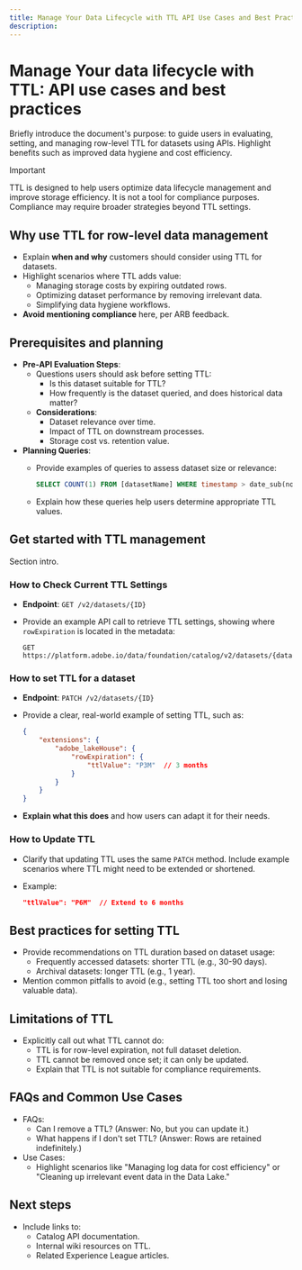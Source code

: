 ```yaml
---
title: Manage Your Data Lifecycle with TTL API Use Cases and Best Practices
description:
---
```

# Manage Your data lifecycle with TTL: API use cases and best practices

Briefly introduce the document's purpose: to guide users in evaluating, setting, and managing row-level TTL for datasets using APIs. Highlight benefits such as improved data hygiene and cost efficiency.
<!-- What does it do? -->
<!-- why does a user want to do that? -->

>[!IMPORTANT]
>
> TTL is designed to help users optimize data lifecycle management and improve storage efficiency. It is not a tool for compliance purposes. Compliance may require broader strategies beyond TTL settings.

## Why use TTL for row-level data management

- Explain **when and why** customers should consider using TTL for datasets.  
- Highlight scenarios where TTL adds value:
  - Managing storage costs by expiring outdated rows.
  - Optimizing dataset performance by removing irrelevant data.
  - Simplifying data hygiene workflows.  
- **Avoid mentioning compliance** here, per ARB feedback.

## Prerequisites and planning

- **Pre-API Evaluation Steps**:
  - Questions users should ask before setting TTL:
    - Is this dataset suitable for TTL?
    - How frequently is the dataset queried, and does historical data matter?  
  - **Considerations**:  
    - Dataset relevance over time.  
    - Impact of TTL on downstream processes.  
    - Storage cost vs. retention value.  
- **Planning Queries**:  
  - Provide examples of queries to assess dataset size or relevance:

    ```sql
    SELECT COUNT(1) FROM [datasetName] WHERE timestamp > date_sub(now(), INTERVAL 30 DAY);
    ```
  
  - Explain how these queries help users determine appropriate TTL values.

## Get started with TTL management

Section intro.

### How to Check Current TTL Settings

- **Endpoint**: `GET /v2/datasets/{ID}`  
- Provide an example API call to retrieve TTL settings, showing where `rowExpiration` is located in the metadata:  
  
  ```console
  GET https://platform.adobe.io/data/foundation/catalog/v2/datasets/{datasetID}
  ```

### How to set TTL for a dataset

- **Endpoint**: `PATCH /v2/datasets/{ID}`  
- Provide a clear, real-world example of setting TTL, such as:  
  
  ```json
  {
      "extensions": {
          "adobe_lakeHouse": {
              "rowExpiration": {
                  "ttlValue": "P3M"  // 3 months
              }
          }
      }
  }
  ```  

- **Explain what this does** and how users can adapt it for their needs.

### How to Update TTL

- Clarify that updating TTL uses the same `PATCH` method. Include example scenarios where TTL might need to be extended or shortened.  
- Example:
    
  ```json
  "ttlValue": "P6M"  // Extend to 6 months
  ```

## Best practices for setting TTL

- Provide recommendations on TTL duration based on dataset usage:
  - Frequently accessed datasets: shorter TTL (e.g., 30-90 days).  
  - Archival datasets: longer TTL (e.g., 1 year).  
- Mention common pitfalls to avoid (e.g., setting TTL too short and losing valuable data).

## Limitations of TTL

- Explicitly call out what TTL cannot do:
  - TTL is for row-level expiration, not full dataset deletion.  
  - TTL cannot be removed once set; it can only be updated.  
  - Explain that TTL is not suitable for compliance requirements.  

## FAQs and Common Use Cases

- FAQs:
  - Can I remove a TTL? (Answer: No, but you can update it.)
  - What happens if I don't set TTL? (Answer: Rows are retained indefinitely.)  
- Use Cases:
  - Highlight scenarios like "Managing log data for cost efficiency" or "Cleaning up irrelevant event data in the Data Lake."

<!-- ## References and Related Resources**   -->
## Next steps

- Include links to:  
  - Catalog API documentation.  
  - Internal wiki resources on TTL.  
  - Related Experience League articles.

<!-- 
Limitations
'How does a customer update Event Dataset Lake TTL?'
'Can you remove it? No
 -->

<!--  -->
<!-- 
The ask is to create an **API-based use case playbook** focused on **helping users evaluate and implement a data retention policy using TTL**. Beyond just documenting API calls, the playbook should guide users through **strategic decision-making** and provide actionable steps. Here's what Adam likely envisions:

### **Key Aspects of the API-Based Playbook:**

1. **Pre-API Evaluation Steps:**
   - Guidance on **how users should evaluate their datasets** to decide if TTL is appropriate.
   - Considerations for **compliance, storage costs, and data lifecycle needs.**
   - Examples of questions users should answer:
     - "Does this dataset need a retention policy?"
     - "What is the most appropriate TTL value for this dataset?"
     - "How would TTL impact downstream processes?"

2. **Query Examples for Decision-Making:**
   - Examples of **API queries users should make to assess their current dataset state** before applying or modifying TTL:
     - **Check if a TTL is already applied** to a dataset.
     - **Retrieve current TTL settings.**
   - Queries for **TTL forecasting** or predicting the impact of a proposed TTL.

3. **API Steps to Manage TTL:**
   - Detailed **step-by-step guidance** for:
     - **Setting a new TTL** for a dataset.
     - **Updating an existing TTL.**
     - Verifying the TTL configuration after applying changes.
   - A note on **why TTL cannot be removed** and how users can manage this limitation.

4. **Value Realization and Use Case Scenarios:**
   - **Why and when users should set TTL.**
   - Use cases highlighting the **value of automating data retention policies** (e.g., cost efficiency, compliance, data hygiene).
   - Best practices for setting TTL for **event datasets in the Data Lake.**

5. **Collaboration and Refinement:**
   - Adam suggests working with @fdiao to refine the document. This implies that **Fdiao has expertise or oversight** on either the API or the strategic use case approach and should be consulted for alignment and accuracy.

### **Additional Considerations Based on Adam's Notes:**
- The **focus is on customer use cases** and **value realization**, not just technical API instructions.
- The playbook should bridge the gap between **strategic use case guidance** and **API implementation details.**
- It needs to **remain actionable and followable**, making it clear how users can make decisions and execute them step-by-step with the API.

---

### **Summary of What Adam Wants:**
Adam is asking for an **API-based use case playbook** that helps users:
1. Understand the **value of TTL** and decide when and how to use it.
2. Perform **queries to assess the dataset's current state** and evaluate TTL needs.
3. Follow **step-by-step API instructions** to set, update, and verify TTL configurations.
4. Integrate **examples and guidance** to help customers strategically manage data retention policies.

By focusing on both **decision-making (the why)** and **execution (the how)**, this document should empower users to optimize their data lifecycle with TTL effectively.
 -->
